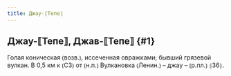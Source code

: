 ```yaml
---
title: Джау-⟦Тепе⟧
---
```

## Джау-⟦Тепе⟧, Джав-⟦Тепе⟧ {#1}

Голая коническая ⦅возв.⦆, иссеченная овражками; бывший грязевой вулкан. В 0,5 км к ⦅СЗ⦆ от ⦅н.п.⦆ Вулкановка ⦅Ленин.⦆ – джау – ⦅р.пл.⦆ ⦃З6⦄.
